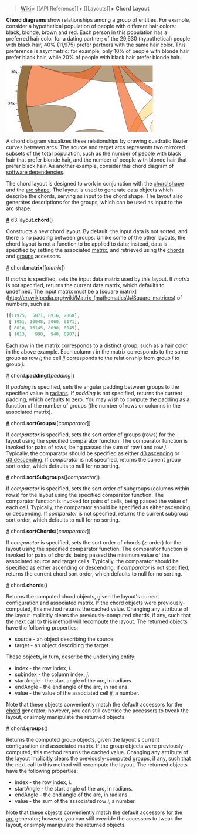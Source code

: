 > [Wiki](Home) ▸ [[API Reference]] ▸ [[Layouts]] ▸ **Chord Layout**

**Chord diagrams** show relationships among a group of entities. For example, consider a hypothetical population of people with different hair colors: black, blonde, brown and red. Each person in this population has a preferred hair color for a dating partner; of the 29,630 (hypothetical) people with black hair, 40% (11,975) prefer partners with the same hair color. This preference is asymmetric: for example, only 10% of people with blonde hair prefer black hair, while 20% of people with black hair prefer blonde hair.

[![chord](chord.png)](http://mbostock.github.com/d3/ex/chord.html)

A chord diagram visualizes these relationships by drawing quadratic Bézier curves between arcs. The source and target arcs represents two mirrored subsets of the total population, such as the number of people with black hair that prefer blonde hair, and the number of people with blonde hair that prefer black hair. As another example, consider this chord diagram of [software dependencies](http://bl.ocks.org/1046712).

The chord layout is designed to work in conjunction with the [chord shape](SVG-Shapes#wiki-chord) and the [arc shape](SVG-Shapes#wiki-arc). The layout is used to generate data objects which describe the chords, serving as input to the chord shape. The layout also generates descriptions for the groups, which can be used as input to the arc shape.

<a name="chord" href="Chord-Layout#wiki-chord">#</a> d3.layout.<b>chord</b>()

Constructs a new chord layout. By default, the input data is not sorted, and there is no padding between groups. Unlike some of the other layouts, the chord layout is not a function to be applied to data; instead, data is specified by setting the associated [matrix](Chord-Layout#wiki-matrix), and retrieved using the [chords](Chord-Layout#wiki-chords) and [groups](Chord-Layout#wiki-groups) accessors.

<a name="matrix" href="Chord-Layout#wiki-matrix">#</a> chord.<b>matrix</b>([<i>matrix</i>])

If *matrix* is specified, sets the input data matrix used by this layout. If *matrix* is not specified, returns the current data matrix, which defaults to undefined. The input matrix must be a [square matrix](http://en.wikipedia.org/wiki/Matrix_(mathematics\)#Square_matrices) of numbers, such as:

```javascript
[[11975,  5871, 8916, 2868],
 [ 1951, 10048, 2060, 6171],
 [ 8010, 16145, 8090, 8045],
 [ 1013,   990,  940, 6907]]
```

Each row in the matrix corresponds to a distinct group, such as a hair color in the above example. Each column *i* in the matrix corresponds to the same group as row *i*; the cell *ij* corresponds to the relationship from group *i* to group *j*.

<a name="padding" href="Chord-Layout#wiki-padding">#</a> chord.<b>padding</b>([<i>padding</i>])

If *padding* is specified, sets the angular padding between groups to the specified value in [radians](http://en.wikipedia.org/wiki/Radian). If *padding* is not specified, returns the current padding, which defaults to zero. You may wish to compute the padding as a function of the number of groups (the number of rows or columns in the associated matrix).

<a name="sortGroups" href="Chord-Layout#wiki-sortGroups">#</a> chord.<b>sortGroups</b>([<i>comparator</i>])

If *comparator* is specified, sets the sort order of groups (rows) for the layout using the specified comparator function. The comparator function is invoked for pairs of rows, being passed the sum of row *i* and row *j*. Typically, the comparator should be specified as either [d3.ascending](Arrays#wiki-d3_ascending) or [d3.descending](Arrays#wiki-d3_descending). If *comparator* is not specified, returns the current group sort order, which defaults to null for no sorting.

<a name="sortSubgroups" href="Chord-Layout#wiki-sortSubgroups">#</a> chord.<b>sortSubgroups</b>([<i>comparator</i>])

If *comparator* is specified, sets the sort order of subgroups (columns within rows) for the layout using the specified comparator function. The comparator function is invoked for pairs of cells, being passed the value of each cell. Typically, the comparator should be specified as either ascending or descending. If *comparator* is not specified, returns the current subgroup sort order, which defaults to null for no sorting.

<a name="sortChords" href="Chord-Layout#wiki-sortChords">#</a> chord.<b>sortChords</b>([<i>comparator</i>])

If *comparator* is specified, sets the sort order of chords (z-order) for the layout using the specified comparator function. The comparator function is invoked for pairs of chords, being passed the minimum value of the associated source and target cells. Typically, the comparator should be specified as either ascending or descending. If *comparator* is not specified, returns the current chord sort order, which defaults to null for no sorting.

<a name="chords" href="Chord-Layout#wiki-chords">#</a> chord.<b>chords</b>()

Returns the computed chord objects, given the layout's current configuration and associated matrix. If the chord objects were previously-computed, this method returns the cached value. Changing any attribute of the layout implicitly clears the previously-computed chords, if any, such that the next call to this method will recompute the layout. The returned objects have the following properties:

* source - an object describing the source.
* target - an object describing the target.

These objects, in turn, describe the underlying entity:

* index - the row index, *i*.
* subindex - the column index, *j*.
* startAngle - the start angle of the arc, in radians.
* endAngle - the end angle of the arc, in radians.
* value - the value of the associated cell *ij*, a number.

Note that these objects conveniently match the default accessors for the [chord](SVG-Shapes#wiki-chord) generator; however, you can still override the accessors to tweak the layout, or simply manipulate the returned objects.

<a name="groups" href="Chord-Layout#wiki-groups">#</a> chord.<b>groups</b>()

Returns the computed group objects, given the layout's current configuration and associated matrix. If the group objects were previously-computed, this method returns the cached value. Changing any attribute of the layout implicitly clears the previously-computed groups, if any, such that the next call to this method will recompute the layout. The returned objects have the following properties:

* index - the row index, *i*.
* startAngle - the start angle of the arc, in radians.
* endAngle - the end angle of the arc, in radians.
* value - the sum of the associated row *i*, a number.

Note that these objects conveniently match the default accessors for the [arc](SVG-Shapes#wiki-arc) generator; however, you can still override the accessors to tweak the layout, or simply manipulate the returned objects.
